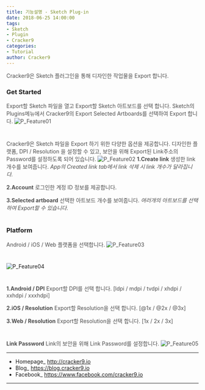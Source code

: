 ```yaml
---
title: 기능설명 - Sketch Plug-in
date: 2018-06-25 14:00:00
tags: 
- Sketch
- Plugin
- Cracker9
categories:
- Tutorial
author: Cracker9
---
```


<span style="color:#4d4d4d">Cracker9은 Sketch 플러그인을 통해 디자인한 작업물을 Export 합니다.

### Get Started
<span style="color:#4d4d4d">Export할 Sketch 파일을 열고 Export할 Sketch 아트보드를 선택 합니다. Sketch의 Plugins메뉴에서 Cracker9의 Export Selected Artboards를 선택하여 Export 합니다.
![P_Feature01](/img/Plugin_Feature/01.jpg?raw=true)
#  

<span style="color:#4d4d4d">Cracker9은 Sketch 파일을  Export 하기 위한 다양한 옵션을 제공합니다. 디자인한 플랫폼, DPI / Resolution 을 설정할 수 있고, 보안을 위해 Export된 Link주소의 Password를 설정하도록 되어 있습니다.
![P_Feature02](/img/Plugin_Feature/02.jpg?raw=true)
<span style="color:#4d4d4d">**1.Create link**
생성한 link 개수를 보여줍니다.
*App의 Created link tab에서 link 삭제 시 link 개수가 달라집니다.*

<span style="color:#4d4d4d">**2.Account**
로그인한 계정 ID 정보를 제공합니다.

<span style="color:#4d4d4d">**3.Selected artboard**
선택한 아트보드 개수를 보여줍니다.
*여러개의 아트보드를 선택하여 Export할 수 있습니다.*
#  

### Platform
<span style="color:#4d4d4d">Android / iOS / Web 플랫폼을 선택합니다.
![P_Feature03](/img/Plugin_Feature/03.jpg?raw=true)
#  

![P_Feature04](/img/Plugin_Feature/04.jpg?raw=true)
#  

<span style="color:#4d4d4d">**1.Android / DPI**
Export할 DPI를 선택 합니다.
[ldpi / mdpi / tvdpi / xhdpi / xxhdpi / xxxhdpi]

<span style="color:#4d4d4d">**2.iOS / Resolution**
Export할 Resolution을 선택 합니다.
[@1x / @2x / @3x]

<span style="color:#4d4d4d">**3.Web / Resolution**
Export할 Resolution을 선택 합니다.
[1x / 2x / 3x]
#  

<span style="color:#4d4d4d">**Link Password**
Link의 보안을 위해 Link Password를 설정합니다.
![P_Feature05](/img/Plugin_Feature/05.jpg?raw=true)

_____

* Homepage_ http://cracker9.io
* Blog_ https://blog.cracker9.io
* Facebook_ https://www.facebook.com/cracker9.io

_____
